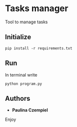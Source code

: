 # Tasks manager

Tool to manage tasks

## Initialize

```
pip install -r requirements.txt
```

## Run

In terminal write

```
python program.py
```

## Authors

* **Paulina Czempiel**

Enjoy
    
